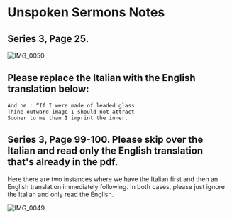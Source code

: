 # Unspoken Sermons Notes

## Series 3, Page 25. 
![IMG_0050](https://github.com/chicagoSpring/audiobook/assets/123412246/206f45cf-aa01-4d4b-8102-51f25991e32d)

## Please replace the Italian with the English translation below:

```
And he : “If I were made of leaded glass
Thine outward image I should not attract 
Sooner to me than I imprint the inner.
```


## Series 3, Page 99-100.  Please skip over the Italian and read only the English translation that's already in the pdf.

Here there are two instances where we have the Italian first and then an English translation immediately following.  In both cases, please just ignore the Italian and only read the English.

![IMG_0049](https://github.com/chicagoSpring/audiobook/assets/123412246/bd5488f6-7c32-4438-85f0-eb69cb660a2e)




